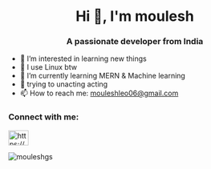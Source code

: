 <h1 align="center">Hi 👋, I'm moulesh</h1>
<h3 align="center">A passionate developer from India</h3>


- 👀 I’m interested in learning new things
- 🐧 I use Linux btw 
- 🌱 I’m currently learning MERN & Machine learning
- 👊 trying to unacting acting
- 📫 How to reach me: mouleshleo06@gmail.com

<h3 align="left">Connect with me:</h3>
<p align="left">
<a href="https://linkedin.com/in/https://www.linkedin.com/in/moulesh-g-s-17b1bb1b4/" target="blank"><img align="center" src="https://raw.githubusercontent.com/rahuldkjain/github-profile-readme-generator/master/src/images/icons/Social/linked-in-alt.svg" alt="https://www.linkedin.com/in/moulesh-g-s-17b1bb1b4/" height="30" width="40" /></a>
</p>

<p><img align="center" src="https://github-readme-stats.vercel.app/api/top-langs?username=mouleshgs&show_icons=true&locale=en&layout=compact" alt="mouleshgs" /></p>

<!---
mouleshleo/mouleshleo is a ✨ special ✨ repository because its `README.md` (this file) appears on your GitHub profile.
You can click the Preview link to take a look at your changes.
--->
